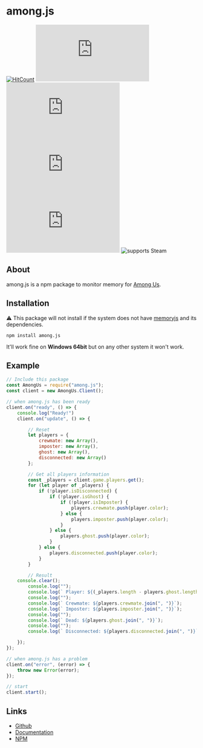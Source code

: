 # among.js
[![HitCount](http://hits.dwyl.com/jerbear2008/amongjs.svg)](http://hits.dwyl.com/jerbear2008/amongjs) ![npm](https://img.shields.io/npm/v/among.js) ![GitHub last commit](https://img.shields.io/github/last-commit/CantRunRiver/among.js) ![GitHub contributors](https://img.shields.io/github/contributors/CantRunRiver/among.js) ![Lines of code](https://img.shields.io/tokei/lines/github/CantRunRiver/among.js) ![supports Steam](https://img.shields.io/badge/supports-Steam-yellow)
## About
among.js is a npm package to monitor memory for [Among Us](https://store.steampowered.com/app/945360/Among_Us).

## Installation
⚠ This package will not install if the system does not have [memoryjs](https://github.com/Rob--/memoryjs) and its dependencies.
```
npm install among.js
```
It'll work fine on **Windows 64bit** but on any other system it won't work.

## Example
```javascript
// Include this package
const AmongUs = require("among.js");
const client = new AmongUs.Client();

// when among.js has been ready
client.on("ready", () => {
	console.log("Ready!")
	client.on("update", () => {

		// Reset
		let players = {
			crewmate: new Array(),
			imposter: new Array(),
			ghost: new Array(),
			disconnected: new Array()
		};

		// Get all players information
		const _players = client.game.players.get();
		for (let player of _players) {
			if (!player.isDisconnected) {
				if (!player.isGhost) {
					if (!player.isImposter) {
						players.crewmate.push(player.color);
					} else {
						players.imposter.push(player.color);
					}
				} else {
					players.ghost.push(player.color);
				}
			} else {
				players.disconnected.push(player.color);
			}
		}

		// Result
    console.clear();
		console.log("");
		console.log(` Player: ${(_players.length - players.ghost.length - players.disconnected.length)} / ${_players.length}`);
		console.log("");
		console.log(` Crewmate: ${players.crewmate.join(", ")}`);
		console.log(` Imposter: ${players.imposter.join(", ")}`);
		console.log("");
		console.log(` Dead: ${players.ghost.join(", ")}`);
		console.log("");
		console.log(` Disconnected: ${players.disconnected.join(", ")}`);

	});
});

// when among.js has a problem
client.on("error", (error) => {
	throw new Error(error);
});

// start
client.start();
```

## Links
- [Github](https://github.com/CantRunRiver/among.js)
- [Documentation](https://github.com/CantRunRiver/among.js/wiki)
- [NPM](https://www.npmjs.com/package/among.js)
